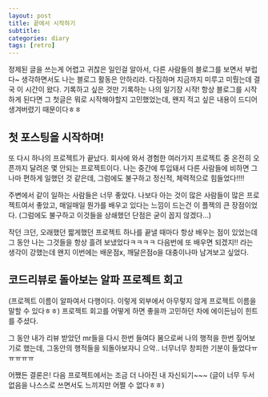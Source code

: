 ```yaml
---
layout: post
title: 끝에서 시작하기
subtitle:
categories: diary
tags: [retro]
---
```


정제된 글을 쓰는게 어렵고 귀찮은 일인걸 알아서, 다른 사람들의 블로그를 보면서 부럽다~ 생각하면서도 나는 블로그 활동은 안하리라. 다짐하며 지금까지 미루고 미뤘는데 결국 이 시간이 왔다. 기록하고 싶은 것만 기록하는 나의 일기장 시작!
항상 블로그를 시작하게 된다면 그 첫글은 뭐로 시작해야할지 고민했었는데,
왠지 적고 싶은 내용이 드디어 생겨버렸기 때문이다ㅎㅎ

## 첫 포스팅을 시작하며!

또 다시 하나의 프로젝트가 끝났다.
회사에 와서 경험한 여러가지 프로젝트 중 온전히 오픈까지 달려온 몇 안되는 프로젝트이다.
나는 중간에 투입돼서 다른 사람들에 비하면 그나마 편하게 일했던 것 같은데,
그럼에도 불구하고 정신적, 체력적으로 힘들었다!!!!

주변에서 같이 일하는 사람들은 너무 좋았다. 나보다 아는 것이 많은 사람들이 많은 프로젝트여서 좋았고, 매일매일 뭔가를 배우고 있다는 느낌이 드는건 이 플젝의 큰 장점이었다. (그럼에도 불구하고 이것들을 상쇄했던 단점은 굳이 꼽지 않겠다...)

작던 크던, 오래했던 짧게했던 프로젝트 하나를 끝낼 때마다 항상 배우는 점이 있었는데
그 동안 나는 그것들을 항상 흘려 보냈었다ㅋㅋㅋㅋ 다음번에 또 배우면 되겠지!! 라는 생각이 강했는데 왠지 이번에는 배운점x, 깨달은점o을 대충이나마 남겨보고 싶었다.

## 코드리뷰로 돌아보는 알파 프로젝트 회고

(프로젝트 이름이 알파여서 다행이다. 이렇게 외부에서 아무렇지 않게 프로젝트 이름을 말할 수 있다ㅎㅎ)
프로젝트 회고를 어떻게 하면 좋을까 고민하던 차에 에이든님이 힌트를 주셨다.

그 동안 내가 리뷰 받았던 mr들을 다시 한번 들여다 봄으로써 나의 행적을 한번 짚어보기로 했는데,
그동안의 행적들을 되돌아보자니 으악.. 너무너무 창피한 기분이 들었다ㅠㅠㅠㅠㅠ

어쨌든 결론은! 다음 프로젝트에서는 조금 더 나아진 내 자신되기~~~
(글이 너무 두서 없음을 나스스로 쓰면서도 느끼지만 어쩔 수 없다ㅎㅎ)
